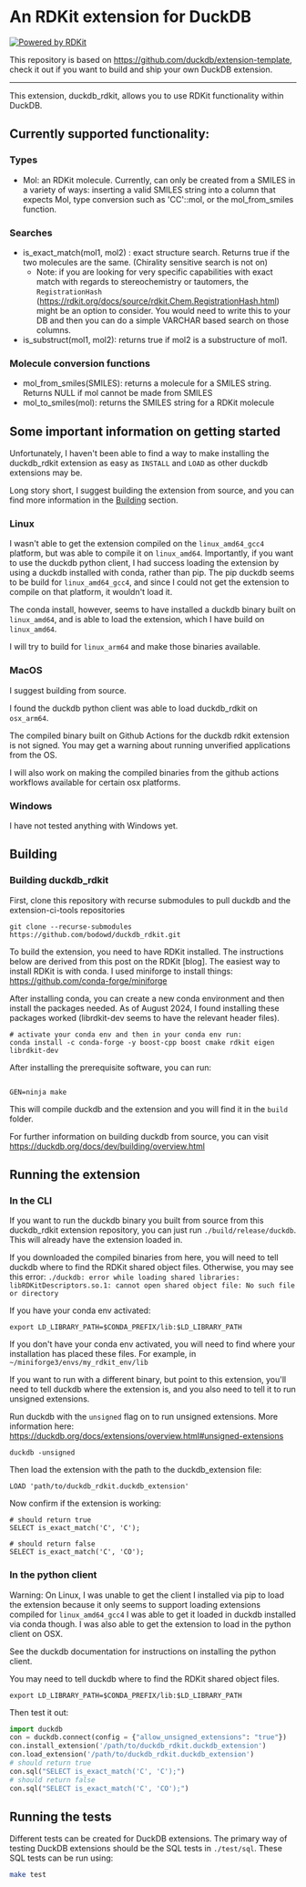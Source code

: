 # An RDKit extension for DuckDB

[![Powered by RDKit](https://img.shields.io/badge/Powered%20by-RDKit-3838ff.svg?logo=data:image/png;base64,iVBORw0KGgoAAAANSUhEUgAAABAAAAAQBAMAAADt3eJSAAAABGdBTUEAALGPC/xhBQAAACBjSFJNAAB6JgAAgIQAAPoAAACA6AAAdTAAAOpgAAA6mAAAF3CculE8AAAAFVBMVEXc3NwUFP8UPP9kZP+MjP+0tP////9ZXZotAAAAAXRSTlMAQObYZgAAAAFiS0dEBmFmuH0AAAAHdElNRQfmAwsPGi+MyC9RAAAAQElEQVQI12NgQABGQUEBMENISUkRLKBsbGwEEhIyBgJFsICLC0iIUdnExcUZwnANQWfApKCK4doRBsKtQFgKAQC5Ww1JEHSEkAAAACV0RVh0ZGF0ZTpjcmVhdGUAMjAyMi0wMy0xMVQxNToyNjo0NyswMDowMDzr2J4AAAAldEVYdGRhdGU6bW9kaWZ5ADIwMjItMDMtMTFUMTU6MjY6NDcrMDA6MDBNtmAiAAAAAElFTkSuQmCC)](https://www.rdkit.org/)

This repository is based on https://github.com/duckdb/extension-template, check it out if you want to build and ship your own DuckDB extension.

---

This extension, duckdb_rdkit, allows you to use RDKit functionality within DuckDB.

## Currently supported functionality:

### Types

- Mol: an RDKit molecule. Currently, can only be created from a SMILES in a variety of ways: inserting a valid SMILES
  string into a column that expects Mol, type conversion such as 'CC'::mol, or the mol_from_smiles function.

### Searches

- is_exact_match(mol1, mol2) : exact structure search. Returns true if the two molecules are the same. (Chirality sensitive search is not on)
  - Note: if you are looking for very specific capabilities with exact match with regards
    to stereochemistry or tautomers, the `RegistrationHash` (https://rdkit.org/docs/source/rdkit.Chem.RegistrationHash.html)
    might be an option to consider. You would need to write this to your DB and
    then you can do a simple VARCHAR based search on those columns.
- is_substruct(mol1, mol2): returns true if mol2 is a substructure of mol1.

### Molecule conversion functions

- mol_from_smiles(SMILES): returns a molecule for a SMILES string. Returns NULL if mol cannot be made from SMILES
- mol_to_smiles(mol): returns the SMILES string for a RDKit molecule

## Some important information on getting started

Unfortunately, I haven't been able to find a way to make installing the duckdb_rdkit
extension as easy as `INSTALL` and `LOAD` as other duckdb
extensions may be.

Long story short, I suggest building the extension from source,
and you can find more information in the
[Building](#building) section.

### Linux

I wasn't able to get the extension compiled on the `linux_amd64_gcc4` platform,
but was able to compile it on `linux_amd64`.
Importantly, if you want to use the duckdb python client, I had success loading
the extension by using a duckdb installed with conda, rather than pip.
The pip duckdb seems to be build for `linux_amd64_gcc4`, and since I could
not get the extension to compile on that platform, it wouldn't load it.

The conda install, however, seems to have installed a duckdb binary built
on `linux_amd64`, and is able to load the extension, which I have build
on `linux_amd64`.

I will try to build for `linux_arm64` and make those binaries available.

### MacOS

I suggest building from source.

I found the duckdb python client was able to load duckdb_rdkit on `osx_arm64`.

The compiled binary built on Github Actions for the duckdb rdkit extension is not signed. You may get
a warning about running unverified applications from the OS.

I will also work on making the compiled binaries from the github actions
workflows available for certain osx platforms.

### Windows

I have not tested anything with Windows yet.

## <a name="building"></a>Building

### Building duckdb_rdkit

First, clone this repository with recurse submodules to pull duckdb and the
extension-ci-tools repositories

```shell
git clone --recurse-submodules https://github.com/bodowd/duckdb_rdkit.git
```

To build the extension, you need to have RDKit installed.
The instructions below are derived from this post on the RDKit [blog].
The easiest way to install RDKit is with conda.
I used miniforge to install things: https://github.com/conda-forge/miniforge

After installing conda, you can create a new
conda environment and then install the packages needed.
As of August 2024, I found installing these packages worked (librdkit-dev seems to have the relevant header files).

```shell
# activate your conda env and then in your conda env run:
conda install -c conda-forge -y boost-cpp boost cmake rdkit eigen librdkit-dev
```

After installing the prerequisite software, you can run:

```shell

GEN=ninja make
```

This will compile duckdb and the extension and you will find it in
the `build` folder.

For further information on building duckdb from source,
you can visit https://duckdb.org/docs/dev/building/overview.html

## Running the extension

### In the CLI

If you want to run the duckdb binary you built from source from this
duckdb_rdkit extension repository, you can just run `./build/release/duckdb`.
This will already have the extension loaded in.

If you downloaded the compiled binaries from here, you will need to tell
duckdb where to find the RDKit shared object files. Otherwise, you may see this error:
`./duckdb: error while loading shared libraries: libRDKitDescriptors.so.1: cannot open shared object file: No such file or directory`

If you have your conda env activated:

```shell
export LD_LIBRARY_PATH=$CONDA_PREFIX/lib:$LD_LIBRARY_PATH
```

If you don't have your conda env activated, you will need to find where
your installation has placed these files. For example, in `~/miniforge3/envs/my_rdkit_env/lib`

If you want to run with a different binary, but point to this extension,
you'll need to tell duckdb where the extension is, and you also need to tell
it to run unsigned extensions.

Run duckdb with the `unsigned` flag on to run unsigned extensions.
More information here: https://duckdb.org/docs/extensions/overview.html#unsigned-extensions

```shell
duckdb -unsigned
```

Then load the extension with the path to the duckdb_extension file:

```shell
LOAD 'path/to/duckdb_rdkit.duckdb_extension'
```

Now confirm if the extension is working:

```shell
# should return true
SELECT is_exact_match('C', 'C');

# should return false
SELECT is_exact_match('C', 'CO');
```

### In the python client

Warning: On Linux, I was unable to get the client I installed via pip to load the
extension because it only seems to support loading extensions compiled for `linux_amd64_gcc4`
I was able to get it loaded in duckdb installed via conda though.
I was also able to get the extension to load in the python client on OSX.

See the duckdb documentation for instructions on installing the python client.

You may need to tell duckdb where to find the RDKit shared object files.

```shell
export LD_LIBRARY_PATH=$CONDA_PREFIX/lib:$LD_LIBRARY_PATH
```

Then test it out:

```python
import duckdb
con = duckdb.connect(config = {"allow_unsigned_extensions": "true"})
con.install_extension('/path/to/duckdb_rdkit.duckdb_extension')
con.load_extension('/path/to/duckdb_rdkit.duckdb_extension')
# should return true
con.sql("SELECT is_exact_match('C', 'C');")
# should return false
con.sql("SELECT is_exact_match('C', 'CO');")

```

<!-- #### Issue with building on MacOS 14.3 -->
<!---->
<!-- There was an issue building on MacOS 14.3 where a header from boost could not be found. -->
<!-- If you have trouble, you can try creating a conda env using the `starter_conda_env.yml` (from DavidACosgrove in the RDKit discussions). -->
<!-- This includes boost libraries that are needed by RDKit. Then install RDKit into that env. And then run `make` in -->
<!-- that env. -->
<!---->
<!-- [blog]: https://greglandrum.github.io/rdkit-blog/posts/2021-07-24-setting-up-a-cxx-dev-env.html -->

## Running the tests

Different tests can be created for DuckDB extensions. The primary way of testing DuckDB extensions should be the SQL tests in `./test/sql`. These SQL tests can be run using:

```sh
make test
```
